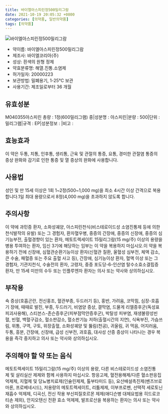 ```yaml
---
title: 바이엘아스피린정500밀리그람
date: 2021-10-19 20:05:32 +0800
categories: [의약품, 일반의약품]
tags: [의약품]
---
```

![바이엘아스피린정500밀리그람](https://nedrug.mfds.go.kr/pbp/cmn/itemImageDownload/154600751326600088)

- 약이름: 바이엘아스피린정500밀리그람
- 제조사: 바이엘코리아(주)
- 성상: 흰색의 원형 정제
- 약효분류명: 해열.진통.소염제
- 허가일자: 20000223
- 보관방법: 밀폐용기, 1-25℃ 보관
- 사용기간: 제조일로부터 36 개월
## 유효성분
M040355아스피린
총량 : 1정(600밀리그램) 중|성분명 : 아스피린|분량 : 500|단위 : 밀리그램|규격 : EP|성분정보 : |비고 :
## 효능효과
이 약은 두통, 치통, 인후통, 생리통, 근육 및 관절의 통증, 요통, 경미한 관절염 통증의 증상 완화와 감기로 인한 통증 및 열 증상의 완화에 사용합니다.
## 사용법
성인 및 만 15세 이상은 1회 1~2정(500~1,000 mg)을 최소 4시간 이상 간격으로 복용합니다.1일 최대 용량으로서 8정(4,000 mg)을 초과하지 않도록 합니다.
## 주의사항
이 약에 과민증 환자, 소화성궤양, 아스피린천식(비스테로이드성 소염진통제 등에 의한 천식발작의 유발) 또는 그 경험자, 환자혈우병, 중증의 간장애, 중증의 신장애, 중증의 심기능부전, 출혈경향이 있는 환자, 메토트렉세이트 15밀리그람(15 mg/주) 이상의 용량을 병용 투여하는 환자, 임신 3기에 해당하는 임부는 이 약을 복용하지 마십시오.이 약을 복용하기 전에 신장애, 심혈관순환기능이상 환자(신혈관 질환, 울혈성 심부전, 체액 감소, 큰 수술, 패혈증 또는 주요 출혈 사고 등), 간장애, 심기능이상 환자, 혈액 이상 또는 그 경험자, 기관지천식, 수술전의 환자, 고령자, 중증 포도당-6-인산염 탈수소효소결핍증 환자, 만 15세 미만의 수두 또는 인플루엔자 환자는 의사 또는 약사와 상의하십시오.
## 부작용
쇽 증상(호흡곤란, 전신홍조, 혈관부종, 두드러기 등), 홍반, 가려움, 코막힘, 심장-호흡기 장애, 때때로 발진, 부종, 두드러기, 비염양 증상, 결막염, 드물게 리엘증후군(독성표피괴사용해), 스티븐스-존슨증후군(피부점막안증후군), 박탈성 피부염, 재생불량성빈혈, 빈혈, 백혈구감소, 혈소판감소, 혈소판기능 저하(출혈시간의 지연), 식욕부진, 가슴쓰림, 위통, 구역, 구토, 위장출혈, 소화성궤양 및 뚫림(천공), 귀울림, 귀 먹음, 어지러움, 두통, 흥분, 간장애, 신장애, 급성 신부전, 과호흡, 대사성 산증 증상이 나타나는 경우 복용을 즉각 중지하고 의사 또는 약사와 상의하십시오.
## 주의해야 할 약 또는 음식
메토트렉세이트 15밀리그람(15 mg/주) 이상의 용량, 다른 비스테로이드성 소염진통제 및 살리실산 제제와 함께 사용하지 마십시오. 항응고제, 혈전용해제/다른 혈소판응집억제제, 지혈제 및 당뇨병치료제(인슐린제제, 톨부타미드 등), 요산배설촉진제(벤즈브로마론, 프로베네시드), 저용량의 메토트렉세이트, 리튬제제, 이부프로펜, 선택적 세로토닌 재흡수 억제제, 디곡신, 전신 작용 부신피질호르몬 제제(애디슨병 대체요법용 히드로코티손 제외), 안지오텐신 전환 효소 억제제, 발프로산을 복용하는 환자는 의사 또는 약사와 상의하십시오.
